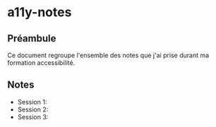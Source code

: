 # a11y-notes

## Préambule

Ce document regroupe l'ensemble des notes que j'ai prise durant ma formation accessibilité.

## Notes

- Session 1:
- Session 2:
- Session 3: 
